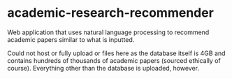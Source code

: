 # academic-research-recommender
Web application that uses natural language processing to recommend academic papers similar to what is inputted.

Could not host or fully upload or files here as the database itself is 4GB and contains hundreds of thousands of academic papers (sourced ethically of course). Everything other than the database is uploaded, however.
